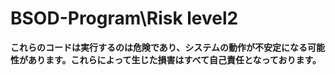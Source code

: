 # BSOD-Program\Risk level2

**これらのコードは実行するのは危険であり、システムの動作が不安定になる可能性があります。これらによって生じた損害はすべて自己責任となっております。**